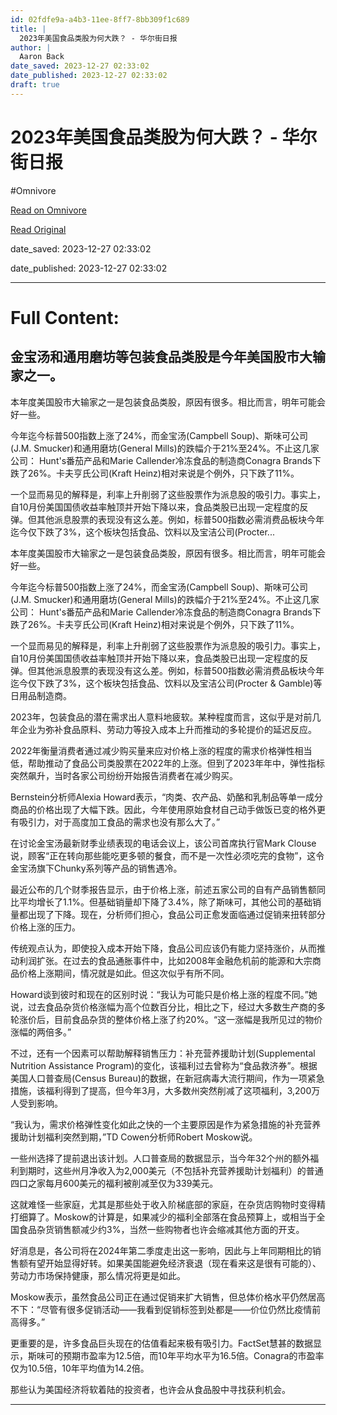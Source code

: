```yaml
---
id: 02fdfe9a-a4b3-11ee-8ff7-8bb309f1c689
title: |
  2023年美国食品类股为何大跌？ - 华尔街日报
author: |
  Aaron Back
date_saved: 2023-12-27 02:33:02
date_published: 2023-12-27 02:33:02
draft: true
---
```


# 2023年美国食品类股为何大跌？ - 华尔街日报
#Omnivore

[Read on Omnivore](https://omnivore.app/me/2023-18cab3c9b6d)

[Read Original](https://cn.wsj.com/amp/articles/2023%E5%B9%B4%E7%BE%8E%E5%9B%BD%E9%A3%9F%E5%93%81%E7%B1%BB%E8%82%A1%E4%B8%BA%E4%BD%95%E5%A4%A7%E8%B7%8C-1bb31735)

date_saved: 2023-12-27 02:33:02

date_published: 2023-12-27 02:33:02

--- 

# Full Content: 

## 金宝汤和通用磨坊等包装食品类股是今年美国股市大输家之一。

本年度美国股市大输家之一是包装食品类股，原因有很多。相比而言，明年可能会好一些。

今年迄今标普500指数上涨了24%，而金宝汤(Campbell Soup)、斯味可公司(J.M. Smucker)和通用磨坊(General Mills)的跌幅介于21%至24%。不止这几家公司： Hunt's番茄产品和Marie Callender冷冻食品的制造商Conagra Brands下跌了26%。卡夫亨氏公司(Kraft Heinz)相对来说是个例外，只下跌了11%。

一个显而易见的解释是，利率上升削弱了这些股票作为派息股的吸引力。事实上，自10月份美国国债收益率触顶并开始下降以来，食品类股已出现一定程度的反弹。但其他派息股票的表现没有这么差。例如，标普500指数必需消费品板块今年迄今仅下跌了3%，这个板块包括食品、饮料以及宝洁公司(Procter...

本年度美国股市大输家之一是包装食品类股，原因有很多。相比而言，明年可能会好一些。

今年迄今标普500指数上涨了24%，而金宝汤(Campbell Soup)、斯味可公司(J.M. Smucker)和通用磨坊(General Mills)的跌幅介于21%至24%。不止这几家公司： Hunt's番茄产品和Marie Callender冷冻食品的制造商Conagra Brands下跌了26%。卡夫亨氏公司(Kraft Heinz)相对来说是个例外，只下跌了11%。

一个显而易见的解释是，利率上升削弱了这些股票作为派息股的吸引力。事实上，自10月份美国国债收益率触顶并开始下降以来，食品类股已出现一定程度的反弹。但其他派息股票的表现没有这么差。例如，标普500指数必需消费品板块今年迄今仅下跌了3%，这个板块包括食品、饮料以及宝洁公司(Procter & Gamble)等日用品制造商。

2023年，包装食品的潜在需求出人意料地疲软。某种程度而言，这似乎是对前几年企业为弥补食品原料、劳动力等投入成本上升而推动的多轮提价的延迟反应。

2022年衡量消费者通过减少购买量来应对价格上涨的程度的需求价格弹性相当低，帮助推动了食品公司类股票在2022年的上涨。但到了2023年年中，弹性指标突然飙升，当时各家公司纷纷开始报告消费者在减少购买。

Bernstein分析师Alexia Howard表示，“肉类、农产品、奶酪和乳制品等单一成分商品的价格出现了大幅下跌。因此，今年使用原始食材自己动手做饭已变的格外更有吸引力，对于高度加工食品的需求也没有那么大了。”

在讨论金宝汤最新财季业绩表现的电话会议上，该公司首席执行官Mark Clouse说，顾客“正在转向那些能吃更多顿的餐食，而不是一次性必须吃完的食物”，这令金宝汤旗下Chunky系列等产品的销售遇冷。

最近公布的几个财季报告显示，由于价格上涨，前述五家公司的自有产品销售额同比平均增长了1.1%。但基础销量却下降了3.4%，除了斯味可，其他公司的基础销量都出现了下降。现在，分析师们担心，食品公司正愈发面临通过促销来扭转部分价格上涨的压力。

传统观点认为，即使投入成本开始下降，食品公司应该仍有能力坚持涨价，从而推动利润扩张。在过去的食品通胀事件中，比如2008年金融危机前的能源和大宗商品价格上涨期间，情况就是如此。但这次似乎有所不同。

Howard谈到彼时和现在的区别时说：“我认为可能只是价格上涨的程度不同。”她说，过去食品杂货价格涨幅为高个位数百分比，相比之下，经过大多数生产商的多轮涨价后，目前食品杂货的整体价格上涨了约20%。“这一涨幅是我所见过的物价涨幅的两倍多。”

不过，还有一个因素可以帮助解释销售压力：补充营养援助计划(Supplemental Nutrition Assistance Program)的变化，该福利过去曾称为“食品救济券”。根据美国人口普查局(Census Bureau)的数据，在新冠病毒大流行期间，作为一项紧急措施，该福利得到了提高，但今年3月，大多数州突然削减了这项福利，3,200万人受到影响。

“我认为，需求价格弹性变化如此之快的一个主要原因是作为紧急措施的补充营养援助计划福利突然到期，”TD Cowen分析师Robert Moskow说。

一些州选择了提前退出该计划。人口普查局的数据显示，当今年32个州的额外福利到期时，这些州月净收入为2,000美元（不包括补充营养援助计划福利）的普通四口之家每月600美元的福利被削减至仅为339美元。

这就难怪一些家庭，尤其是那些处于收入阶梯底部的家庭，在杂货店购物时变得精打细算了。Moskow的计算是，如果减少的福利全部落在食品预算上，或相当于全国食品杂货销售额减少约3%，当然一些购物者也许会缩减其他方面的开支。

好消息是，各公司将在2024年第二季度走出这一影响，因此与上年同期相比的销售额有望开始显得好转。如果美国能避免经济衰退（现在看来这是很有可能的）、劳动力市场保持健康，那么情况将更是如此。

Moskow表示，虽然食品公司正在通过促销来扩大销售，但总体价格水平仍然居高不下：“尽管有很多促销活动——我看到促销标签到处都是——价位仍然比疫情前高得多。”

更重要的是，许多食品巨头现在的估值看起来极有吸引力。FactSet慧甚的数据显示，斯味可的预期市盈率为12.5倍，而10年平均水平为16.5倍。Conagra的市盈率仅为10.5倍，10年平均值为14.2倍。

那些认为美国经济将软着陆的投资者，也许会从食品股中寻找获利机会。

---

